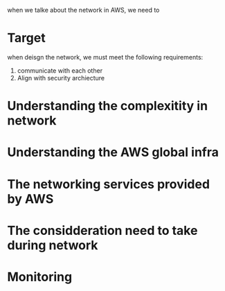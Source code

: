when we talke about the network in AWS, we need to

# Target

when deisgn the network, we must meet the following requirements:

1. communicate with each other
2. Align with security archiecture

# Understanding the complexitity in network

# Understanding the AWS global infra

# The networking services provided by AWS

# The considderation need to take during network

# Monitoring
